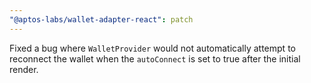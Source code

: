 ```yaml
---
"@aptos-labs/wallet-adapter-react": patch
---
```


Fixed a bug where `WalletProvider` would not automatically attempt to reconnect the wallet when the `autoConnect` is set to true after the initial render.
